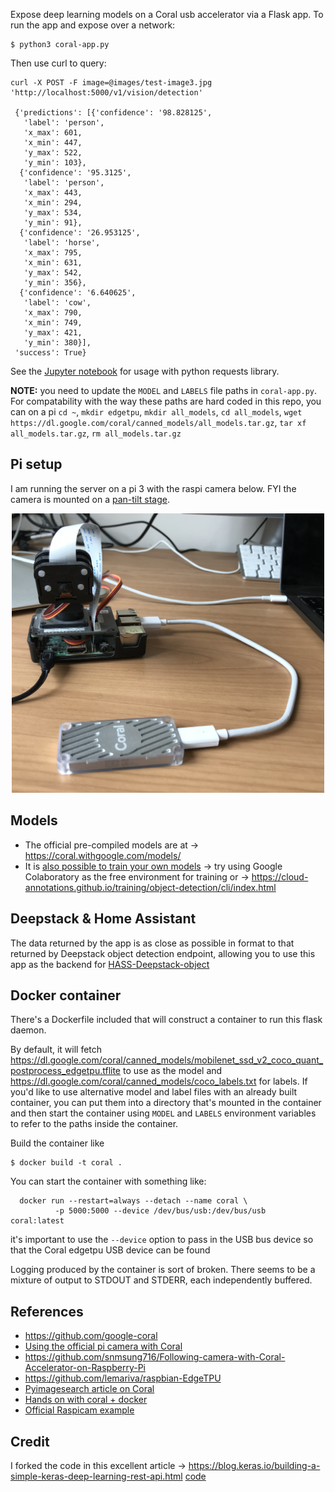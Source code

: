 Expose deep learning models on a Coral usb accelerator via a Flask app. To run the app and expose over a network: 
```
$ python3 coral-app.py
```
Then use curl to query:
```
curl -X POST -F image=@images/test-image3.jpg 'http://localhost:5000/v1/vision/detection'

 {'predictions': [{'confidence': '98.828125',
   'label': 'person',
   'x_max': 601,
   'x_min': 447,
   'y_max': 522,
   'y_min': 103},
  {'confidence': '95.3125',
   'label': 'person',
   'x_max': 443,
   'x_min': 294,
   'y_max': 534,
   'y_min': 91},
  {'confidence': '26.953125',
   'label': 'horse',
   'x_max': 795,
   'x_min': 631,
   'y_max': 542,
   'y_min': 356},
  {'confidence': '6.640625',
   'label': 'cow',
   'x_max': 790,
   'x_min': 749,
   'y_max': 421,
   'y_min': 380}],
 'success': True}
```

See the [Jupyter notebook](https://github.com/robmarkcole/coral-pi-rest-server/blob/master/coral-app-usage.ipynb) for usage with python requests library.

**NOTE:** you need to update the `MODEL` and `LABELS` file paths in `coral-app.py`. For compatability with the way these paths are hard coded in this repo, you can on a pi `cd ~`, `mkdir edgetpu`, `mkdir all_models`, `cd all_models`, `wget https://dl.google.com/coral/canned_models/all_models.tar.gz`, `tar xf all_models.tar.gz`, `rm all_models.tar.gz`

## Pi setup
I am running the server on a pi 3 with the raspi camera below. FYI the camera is mounted on a [pan-tilt stage](https://shop.pimoroni.com/products/pan-tilt-hat).

<p align="center">
<img src="https://github.com/robmarkcole/coral-pi-rest-server/blob/master/images/my_setup.png" width="500">
</p>

## Models
* The official pre-compiled models are at -> https://coral.withgoogle.com/models/
* It is [also possible to train your own models](https://coral.withgoogle.com/tutorials/edgetpu-models-intro/) -> try using Google Colaboratory as the free environment for training or -> https://cloud-annotations.github.io/training/object-detection/cli/index.html

## Deepstack & Home Assistant
The data returned by the app is as close as possible in format to that returned by Deepstack object detection endpoint, allowing you to use this app as the backend for [HASS-Deepstack-object](https://github.com/robmarkcole/HASS-Deepstack-object)

## Docker container
There's a Dockerfile included that will construct a container to run this flask daemon.

By default, it will fetch
https://dl.google.com/coral/canned_models/mobilenet_ssd_v2_coco_quant_postprocess_edgetpu.tflite
to use as the model and
https://dl.google.com/coral/canned_models/coco_labels.txt for labels.
If you'd like to use alternative model and label files with an already
built container, you can put them into a directory that's mounted in the container and then
start the container using `MODEL` and `LABELS` environment variables to refer to the paths
inside the container.

Build the container like
```
$ docker build -t coral .
```

You can start the container with something like:
```
  docker run --restart=always --detach --name coral \
          -p 5000:5000 --device /dev/bus/usb:/dev/bus/usb   coral:latest
```
it's important to use the `--device` option to pass in the USB bus device so that the Coral
edgetpu USB device can be found

Logging produced by the container is sort of broken.  There seems to
be a mixture of output to STDOUT and STDERR, each independently
buffered.


## References
* https://github.com/google-coral
* [Using the official pi camera with Coral](https://github.com/nickoala/edgetpu-on-pi)
* https://github.com/snmsung716/Following-camera-with-Coral-Accelerator-on-Raspberry-Pi
* https://github.com/lemariva/raspbian-EdgeTPU
* [Pyimagesearch article on Coral](https://www.pyimagesearch.com/2019/04/22/getting-started-with-google-corals-tpu-usb-accelerator/)
* [Hands on with coral + docker](https://lemariva.com/blog/2019/04/edge-tpu-coral-usb-accelerator-dockerized)
* [Official Raspicam example](https://github.com/google-coral/examples-camera/blob/master/raspicam/classify_capture.py)

## Credit
I forked the code in this excellent article -> https://blog.keras.io/building-a-simple-keras-deep-learning-rest-api.html [code](https://github.com/jrosebr1/simple-keras-rest-api)
